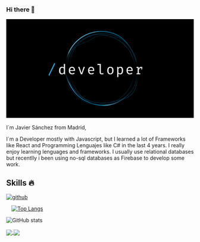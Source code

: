 ### Hi there 👋
![Developer](https://github.com/Jascuas/Jascuas/blob/main/Developer.jpg)

I´m Javier Sánchez from Madrid,

I´m a Developer mostly with Javascript, but I learned a lot of Frameworks like React and Programming Lenguajes like C# in the last 4 years. I really enjoy learning lenguages and frameworks.
I usually use relational databases but recentlly i been using no-sql databases as Firebase to develop some work.

## Skills 🔥
 [<img src='https://cdn.jsdelivr.net/npm/simple-icons@3.0.1/icons/github.svg' alt='github' height='40'>](https://github.com/Jascuas) 
 

 [![Top Langs](https://github-readme-stats.vercel.app/api/top-langs/?username=Jascuas)](https://github.com/anuraghazra/github-readme-stats)

![GitHub stats](https://github-readme-stats.vercel.app/api?username=Jascuas&show_icons=true)  

<a href="https://github.com/Jascuas/ReactNativeGuide">
  <img align="center" src="https://github-readme-stats.vercel.app/api/pin/?username=Jascuas&repo=ReactNativeGuide" />
</a>
<a href="https://github.com/Jascuas/ReduxPractice">
  <img align="center" src="https://github-readme-stats.vercel.app/api/pin/?username=Jascuas&repo=ReduxPractice" />
</a>


